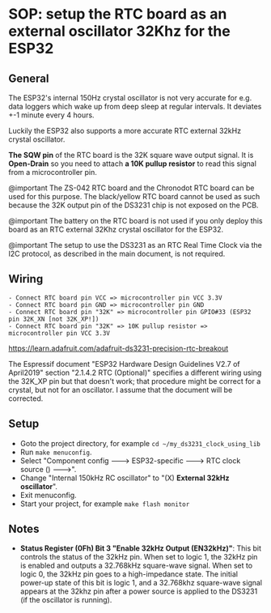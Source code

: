 # SOP: setup the RTC board as an external oscillator 32Khz for the ESP32

## General
The ESP32's internal 150Hz crystal oscillator is not very accurate for e.g. data loggers which wake up from deep sleep at regular intervals. It deviates +-1 minute every 4 hours.

Luckily the ESP32 also supports a more accurate RTC external 32kHz crystal oscillator.

**The SQW pin** of the RTC board is the 32K square wave output signal. It is **Open-Drain** so you need to attach **a 10K pullup resistor** to read this signal from a microcontroller pin.

@important The ZS-042 RTC board and the Chronodot RTC board can be used for this purpose. The black/yellow RTC board cannot be used as such because the 32K output pin of the DS3231 chip is not exposed on the PCB.

@important The battery on the RTC board is not used if you only deploy this board as an RTC external 32Khz crystal oscillator for the ESP32.

@important The setup to use the DS3231 as an RTC Real Time Clock via the I2C protocol, as described in the main document, is not required.



## Wiring
```
- Connect RTC board pin VCC => microcontroller pin VCC 3.3V
- Connect RTC board pin GND => microcontroller pin GND
- Connect RTC board pin "32K" => microcontroller pin GPIO#33 (ESP32 pin 32K_XN [not 32K_XP!])
- Connect RTC board pin "32K" => 10K pullup resistor => microcontroller pin VCC 3.3V
```

https://learn.adafruit.com/adafruit-ds3231-precision-rtc-breakout

The Espressif document "ESP32 Hardware Design Guidelines V2.7 of April2019" section "2.1.4.2 RTC (Optional)" specifies a different wiring using the 32K_XP pin but that doesn't work; that procedure might be correct for a crystal, but not for an oscillator. I assume that the document will be corrected.



## Setup

- Goto the project directory, for example `cd ~/my_ds3231_clock_using_lib`
- Run `make menuconfig`.
- Select "Component config  ---> ESP32-specific  ---> RTC clock source ()  --->".
- Change "Internal 150kHz RC oscillator" to "(X)  **External 32kHz oscillator**".
- Exit menuconfig.
- Start your project, for example `make flash monitor`



## Notes
- **Status Register (0Fh) Bit 3 "Enable 32kHz Output (EN32kHz)"**: This bit controls the status of the 32kHz pin. When set to logic 1, the 32kHz pin is enabled and outputs a 32.768kHz square-wave signal. When set to logic 0, the 32kHz pin goes to a high-impedance state. The initial power-up state of this bit is logic 1, and a 32.768khz square-wave signal appears at the 32khz pin after a power source is applied to the DS3231 (if the oscillator is running).

